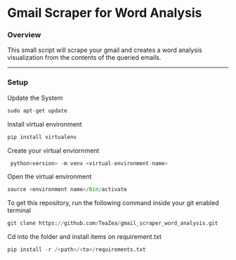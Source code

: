 # Gmail Scraper for Word Analysis

### Overview
This small script will scrape your gmail and creates a word analysis visualization from the contents of the queried emails.

---

### Setup
Update the System

```python
sudo apt-get update
```

Install virtual environment

```python
pip install virtualenv
```

Create your virtual enviornment

```python
 python<version> -m venv <virtual-environment-name>
```

Open the virtual environment

```python
source <environment name>/bin/activate
```

To get this repository, run the following command inside your git enabled terminal

```python
git clone https://github.com/TeaZea/gmail_scraper_word_analysis.git
```

Cd into the folder and install items on requirement.txt

```python
pip install -r /<path>/<to>/requirements.txt
````





